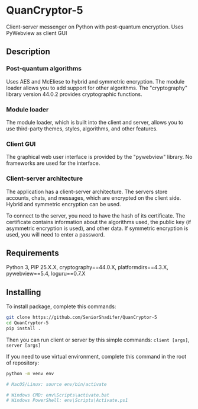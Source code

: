 # QuanCryptor-5
Client-server messenger on Python with post-quantum encryption. Uses PyWebview as client GUI


## Description

### Post-quantum algorithms
Uses AES and McEliese to hybrid and symmetric encryption. The module loader allows you to add support for other algorithms. The "cryptography" library version 44.0.2 provides cryptographic functions.

### Module loader
The module loader, which is built into the client and server, allows you to use third-party themes, styles, algorithms, and other features.

### Client GUI
The graphical web user interface is provided by the "pywebview" library. No frameworks are used for the interface.

### Client-server architecture
The application has a client-server architecture. The servers store accounts, chats, and messages, which are encrypted on the client side. Hybrid and symmetric encryption can be used.

To connect to the server, you need to have the hash of its certificate. The certificate contains information about the algorithms used, the public key (if asymmetric encryption is used), and other data. If symmetric encryption is used, you will need to enter a password.


## Requirements
Python 3, PIP 25.X.X,
cryptography==44.0.X,
platformdirs==4.3.X,
pywebview==5.4,
loguru==0.7.X


## Installing 
To install package, complete this commands:
``` bash
git clone https://github.com/SeniorShadifer/QuanCryptor-5
cd QuanCryptor-5
pip install .
```

Then you can run client or server by this simple commands: `client [args]`, `server [args]`

If you need to use virtual environment, complete this command in the root of repository:
``` bash
python -m venv env

# MacOS/Linux: source env/bin/activate

# Windows CMD: env\Scripts\activate.bat
# Windows PowerShell: env\Scripts\Activate.ps1
```
